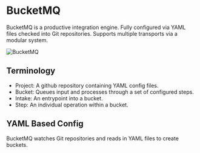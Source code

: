 # BucketMQ
BucketMQ is a productive integration engine.
Fully configured via YAML files checked into Git repositories.
Supports multiple transports via a modular system.

![BucketMQ](https://media.giphy.com/media/PJnZwj2O7LKHC/giphy.gif)

## Terminology
- Project: A github repository containing YAML config files.
- Bucket: Queues input and processes through a set of configured steps.
- Intake: An entrypoint into a bucket.
- Step: An individual operation within a bucket.

## YAML Based Config
BucketMQ watches Git repositories and reads in YAML files to create buckets.

